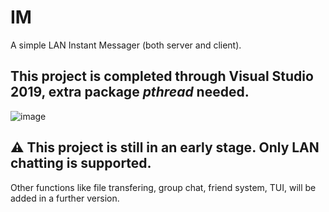 # IM
A simple LAN Instant Messager (both server and client).


## This project is completed through Visual Studio 2019, extra package *pthread* needed.
![image](https://user-images.githubusercontent.com/52024723/173490085-830751bd-b27e-4e84-934c-7f8f56470ee9.png)

## ⚠️ This project is still in an early stage. Only LAN chatting is supported.
Other functions like file transfering, group chat, friend system, TUI, will be added in a further version.

## 
